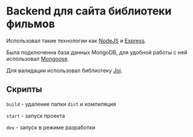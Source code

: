 # Backend для сайта библиотеки фильмов

Использовал такие технологии как [NodeJS](https://nodejs.org/en/) и [Express](http://expressjs.com/).

Была подключенна база данных MongoDB, для удобной работы с ней использовал [Mongoose](https://mongoosejs.com/).

Для валидации использовал библиотеку [Joi](https://joi.dev/).

## Скрипты

`build` - удаление папки `dist` и компиляция

`start` - запуск проекта

`dev` - запуск в режиме разработки
